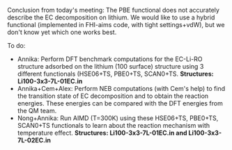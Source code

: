 Conclusion from today's meeting: The PBE functional does not accurately describe the EC decomposition on lithium. We would like to use a hybrid functional (implemented in FHI-aims code, with tight settings+vdW), but we don't know yet which one works best.

To do:

- Annika: Perform DFT benchmark computations for the EC-Li-RO structure adsorbed on the lithium (100 surface) structure using 3 different functionals (HSE06+TS, PBE0+TS, SCAN0+TS.
  **Structures: Li100-3x3-7L-01EC.in**
- Annika+Cem+Alex: Perform NEB computations (with Cem's help) to find the transition state of EC decomposition and to obtain the reaction energies. These energies can be compared with the DFT energies from the QM team.
- Nong+Annika: Run AIMD (T=300K) using these HSE06+TS, PBE0+TS, SCAN0+TS functionals to learn about the reaction mechanism with temperature effect.
  **Structures: Li100-3x3-7L-01EC.in and Li100-3x3-7L-02EC.in**
